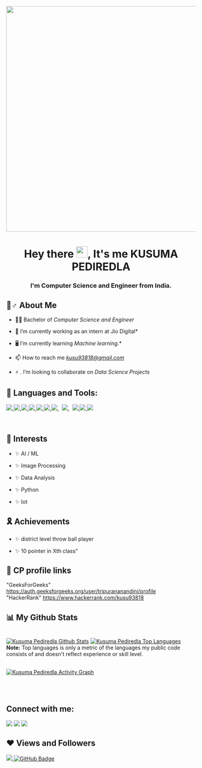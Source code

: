 <a href="#"><img width="1400px" height="600px" src="https://res.cloudinary.com/practicaldev/image/fetch/s--2bZIjPGC--/c_limit%2Cf_auto%2Cfl_progressive%2Cq_66%2Cw_880/https://dev-to-uploads.s3.amazonaws.com/i/d4tvukbt5mra37cvwklk.gif" height="0px"/></a>

<h1 align="center">Hey there <img src="https://raw.githubusercontent.com/MartinHeinz/MartinHeinz/master/wave.gif" width="30px">, It's me KUSUMA PEDIREDLA</h1>
<h3 align="center">I'm Computer Science and Engineer from India.</h3>


## 🙋♂️ About Me

- 👩‍🎓 Bachelor of *Computer Science and Engineer*

- 🌱 I’m currently working as an intern at Jio Digital*

- 🖥️ I’m currently learning *Machine learning.**

- 📫 How to reach me *kusu93818@gmail.com*

- ⚡ . I’m looking to collaborate on *Data Science Projects*

## 🚀 Languages and Tools:

<p align="left"> 
    <a href="https://www.javatpoint.com/cpp-program" target="_blank"> <img src="https://upload.wikimedia.org/wikipedia/commons/thumb/1/18/ISO_C%2B%2B_Logo.svg/40px-ISO_C%2B%2B_Logo.svg.png"/> </a> 
    <a href="https://developer.mozilla.org/en-US/docs/Web/JavaScript" target="_blank"> <img src="https://img.icons8.com/color/48/000000/javascript.png"/> </a> 
    <a href="https://www.w3.org/html/" target="_blank"> <img src="https://img.icons8.com/color/48/000000/html-5.png"/> </a> 
    <a href="https://www.w3schools.com/css/" target="_blank"> <img src="https://img.icons8.com/color/48/000000/css3.png"/> </a> 
    <a href="https://getbootstrap.com" target="_blank"> <img src="https://img.icons8.com/color/48/000000/bootstrap.png"/> </a> 
    <a href="https://www.python.org" target="_blank"> <img src="https://img.icons8.com/color/48/000000/python.png"/> </a> 
    <a style="padding-right:8px;" href="https://nodejs.org" target="_blank"> <img src="https://img.icons8.com/color/48/000000/nodejs.png"/> </a> 
    <a style="padding-right:8px;" href="https://www.mysql.com/" target="_blank"> <img src="https://img.icons8.com/fluent/50/000000/mysql-logo.png"/> </a>
    <a href="https://firebase.google.com/" target="_blank"> <img src="https://img.icons8.com/color/48/000000/firebase.png"/> </a>  
    <a href="https://git-scm.com/" target="_blank"> <img src="https://img.icons8.com/color/48/000000/git.png"/> </a> 
    <a href="https://unity.com" target="_blank"> <img src="https://img.icons8.com/ios-filled/50/000000/unity.png"/> </a>
</p>

<!-- [![React Badge](https://img.shields.io/badge/-React-61DBFB?style=for-the-badge&labelColor=black&logo=react&logoColor=61DBFB)](#)  [![Javascript Badge](https://img.shields.io/badge/-Javascript-F0DB4F?style=for-the-badge&labelColor=black&logo=javascript&logoColor=F0DB4F)](#) [![Typescript Badge](https://img.shields.io/badge/-Typescript-007acc?style=for-the-badge&labelColor=black&logo=typescript&logoColor=007acc)](#) [![Nodejs Badge](https://img.shields.io/badge/-Nodejs-3C873A?style=for-the-badge&labelColor=black&logo=node.js&logoColor=3C873A)](#) [![GraphQL Badge](https://img.shields.io/badge/-GraphQl-e535ab?style=for-the-badge&labelColor=black&logo=node.js&logoColor=e535ab)](#) -->
<br/>

## 🦾 Interests
<p align="left">

- ✨ AI / ML

- ✨ Image Processing

- ✨ Data Analysis

- ✨ Python

- ✨ Iot
  
## 🎗️ Achievements
- ✨ district level throw ball player
  
- ✨  10 pointer in Xth class"
  
## 📑 CP profile links
  
<p dir="auto">
     "GeeksForGeeks"
     <a href="https://auth.geeksforgeeks.org/user/tripurananandini/profile" rel="nofollow">https://auth.geeksforgeeks.org/user/tripurananandini/profile</a>
     <br>
     "HackerRank"
      <a href="https://www.hackerrank.com/kusu93818" rel="nofollow">https://www.hackerrank.com/kusu93818</a>
      <br>


## 📊 My Github Stats

  <br/>
    <a href="https://github.com/kusuma39/github-readme-stats"><img alt="Kusuma Pediredla Github Stats" src="https://github-readme-stats.vercel.app/api?username=kusuma39&show_icons=true&count_private=true&theme=react&hide_border=true&bg_color=0D1117" /></a>
  <a href="https://github.com/kusuma39/github-readme-stats"><img alt="Kusuma Pediredla Top Languages" src="https://github-readme-stats.vercel.app/api/top-langs/?username=kusuma39&langs_count=8&count_private=true&layout=compact&theme=react&hide_border=true&bg_color=0D1117" /></a>
  <br/>
  <b>Note:</b> Top languages is only a metric of the languages my public code consists of and doesn't reflect experience or skill level.


<br/>
<br/>

<a href="https://github.com/kusuma39/github-readme-activity-graph"><img alt="Kusuma Pediredla Activity Graph" src="https://activity-graph.herokuapp.com/graph?username=kusuma39&bg_color=0D1117&color=5BCDEC&line=5BCDEC&point=FFFFFF&hide_border=true" /></a>

<br/>
<br/>

## Connect with me:
<p align="left">

<a href = "https://twitter.com/KusumaPediredl1"><img src="https://img.icons8.com/fluent/48/000000/twitter.png"/></a>
<a href = "https://www.instagram.com/kusuma_225481/"><img src="https://img.icons8.com/fluent/48/000000/instagram-new.png"/></a>
<a href = "https://www.facebook.com/Kusuma Pediredla/"><img src="https://img.icons8.com/fluency/48/000000/facebook-new.png"/></a>


</p>

## ❤ Views and Followers
<a href="https://github.com/kusuma39/github-profile-views-counter">
    <img src="https://komarev.com/ghpvc/?username=kusuma39">
</a>
<a href="https://github.com/kusuma39?tab=followers"><img src="https://img.shields.io/github/followers/kusuma39?label=Followers&style=social" alt="GitHub Badge"></a>
